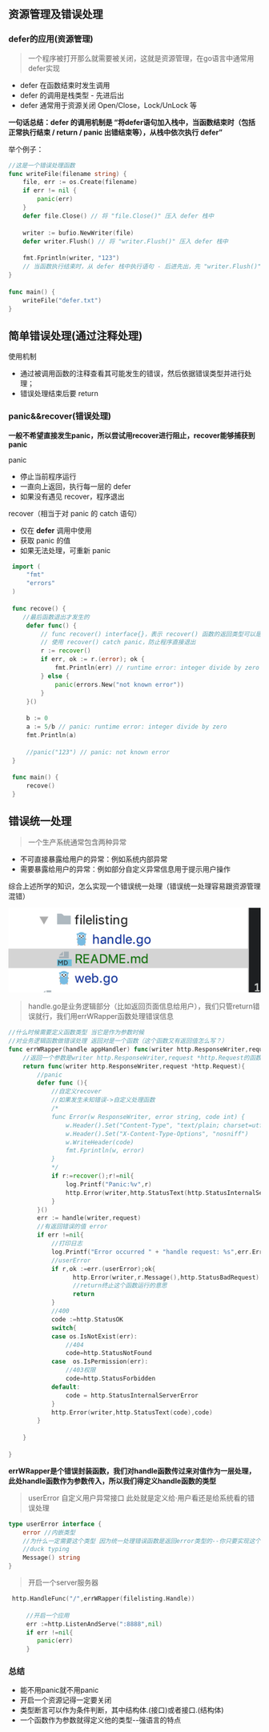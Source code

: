 ## 资源管理及错误处理


### defer的应用(资源管理)

> 一个程序被打开那么就需要被关闭，这就是资源管理，在go语言中通常用defer实现


- defer 在函数结束时发生调用
- defer 的调用是栈类型 - 先进后出
- defer 通常用于资源关闭 Open/Close，Lock/UnLock 等


**一句话总结：defer 的调用机制是 “将defer语句加入栈中，当函数结束时（包括正常执行结束 / return / panic 出错结束等），从栈中依次执行 defer”**


举个例子：
```go
//这是一个错误处理函数
func writeFile(filename string) {
    file, err := os.Create(filename)
    if err != nil {
        panic(err)
    }
    defer file.Close() // 将 "file.Close()" 压入 defer 栈中

    writer := bufio.NewWriter(file)
    defer writer.Flush() // 将 "writer.Flush()" 压入 defer 栈中

    fmt.Fprintln(writer, "123")
    // 当函数执行结束时，从 defer 栈中执行语句 - 后进先出，先 "writer.Flush()"，再 "file.Close()"
}

func main() {
    writeFile("defer.txt")
}
```

## 简单错误处理(通过注释处理)
   使用机制
   
   - 通过被调用函数的注释查看其可能发生的错误，然后依据错误类型并进行处理；
   - 错误处理结束后要 return




### panic&&recover(错误处理)

**一般不希望直接发生panic，所以尝试用recover进行阻止，recover能够捕获到panic**

panic

- 停止当前程序运行
- 一直向上返回，执行每一层的 defer
- 如果没有遇见 recover，程序退出

recover（相当于对 panic 的 catch 语句）

- 仅在 **defer** 调用中使用
- 获取 panic 的值
- 如果无法处理，可重新 panic

```go
 import (
     "fmt"
     "errors"
 )
 
 func recove() {
 	//最后函数退出才发生的
     defer func() {
         // func recover() interface{}，表示 recover() 函数的返回类型可以是各种类型，所以要判断是否是 error
         // 使用 recover() catch panic，防止程序直接退出
         r := recover()
         if err, ok := r.(error); ok {
             fmt.Println(err) // runtime error: integer divide by zero
         } else {
             panic(errors.New("not known error"))
         }
     }()
 
     b := 0
     a := 5/b // panic: runtime error: integer divide by zero
     fmt.Println(a)
 
     //panic("123") // panic: not known error
 }
 
 func main() {
     recove()
 }
```


## 错误统一处理

 >一个生产系统通常包含两种异常

- 不可直接暴露给用户的异常：例如系统内部异常
- 需要暴露给用户的异常：例如部分自定义异常信息用于提示用户操作

综合上述所学的知识，怎么实现一个错误统一处理（错误统一处理容易跟资源管理混错）

![](./filelisting/err.png)

> handle.go是业务逻辑部分（比如返回页面信息给用户），我们只管return错误就行，我们用errWRapper函数处理错误信息

```go
//什么时候需要定义函数类型 当它是作为参数时候
//对业务逻辑函数做错误处理 返回对是一个函数（这个函数又有返回值怎么写？）
func errWRapper(handle appHandler) func(writer http.ResponseWriter,request *http.Request) {
	//返回一个参数是writer http.ResponseWriter,request *http.Request的函数
	return func(writer http.ResponseWriter,request *http.Request){
		//panic
        defer func (){
        	//自定义recover
        	//如果发生未知错误->自定义处理函数
        	/*
        	func Error(w ResponseWriter, error string, code int) {
				w.Header().Set("Content-Type", "text/plain; charset=utf-8")
				w.Header().Set("X-Content-Type-Options", "nosniff")
				w.WriteHeader(code)
				fmt.Fprintln(w, error)
			}
        	*/
        	if r:=recover();r!=nil{
        		log.Printf("Panic:%v",r)
        		http.Error(writer,http.StatusText(http.StatusInternalServerError),http.StatusInternalServerError)
			}
		}()
		err := handle(writer,request)
		//有返回错误的值 error
		if err !=nil{
			//打印日志
			log.Printf("Error occurred " + "handle request: %s",err.Error())
			//userError
			if r,ok :=err.(userError);ok{
				  http.Error(writer,r.Message(),http.StatusBadRequest)
				  //return终止这个函数运行的意思
				  return
			}
			//400
			code :=http.StatusOK
			switch{
			case os.IsNotExist(err):
				//404
				code=http.StatusNotFound
			case  os.IsPermission(err):
				//403权限
				code=http.StatusForbidden
			default:
				code = http.StatusInternalServerError
			}
			http.Error(writer,http.StatusText(code),code)
		}

	}

}

```
**errWRapper是个错误封装函数，我们对handle函数传过来对值作为一层处理，此处handle函数作为参数传入，所以我们得定义handle函数的类型**



> userError 自定义用户异常接口 此处就是定义给·用户看还是给系统看的错误处理
```go
type userError interface {
	error //内嵌类型
	//为什么一定需要这个类型 因为统一处理错误函数是返回error类型的--你只要实现这个方法那么可以理解成就是这个类型
	//duck typing
	Message() string
}
```


> 开启一个server服务器

```go
 http.HandleFunc("/",errWRapper(filelisting.Handle))

	 //开启一个应用
	 err :=http.ListenAndServe(":8888",nil)
	 if err !=nil{
	 	panic(err)
	 }
```


### 总结
- 能不用panic就不用panic
- 开启一个资源记得一定要关闭
- 类型断言可以作为条件判断，其中结构体.(接口)或者接口.(结构体)
- 一个函数作为参数就得定义他的类型--强语言的特点